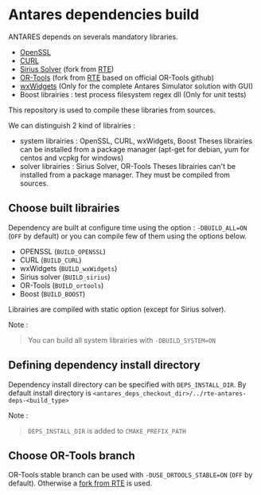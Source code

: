 # Antares dependencies build

 ANTARES depends on severals mandatory libraries. 
 - [OpenSSL](https://github.com/openssl/openssl)
 - [CURL](https://github.com/curl/curl)
 - [Sirius Solver](https://github.com/AntaresSimulatorTeam/sirius-solver/tree/Antares_VCPKG) (fork from [RTE](https://github.com/rte-france/sirius-solver/tree/Antares_VCPKG))
 - [OR-Tools](https://github.com/AntaresSimulatorTeam/or-tools/tree/rte_dev_sirius) (fork from [RTE](https://github.com/rte-france/or-tools/tree/rte_dev_sirius) based on official OR-Tools github)
 - [wxWidgets](https://github.com/wxWidgets/wxWidgets)
 (Only for the complete Antares Simulator solution with GUI)
 - Boost librairies : test process filesystem regex dll (Only for unit tests)

This repository is used to compile these libraries from sources.

We can distinguish 2 kind of librairies :
- system librairies : OpenSSL, CURL, wxWidgets, Boost
Theses librairies can be installed from a package manager (apt-get for debian, yum for centos and vcpkg for windows)
- solver librairies : Sirius Solver, OR-Tools
Theses librairies can't be installed from a package manager. They must be compiled from sources.

## Choose built librairies
Dependency are built at configure time using the option : `-DBUILD_ALL=ON` (`OFF` by default) or you can compile few of them using the options below.

* OPENSSL (`BUILD_OPENSSL`)
* CURL (`BUILD_CURL`)
* wxWidgets (`BUILD_wxWidgets`)
* Sirius solver (`BUILD_sirius`)
* OR-Tools (`BUILD_ortools`)
* Boost (`BUILD_BOOST`)

Librairies are compiled with static option (except for Sirius solver).

Note :
> You can build all system librairies with `-DBUILD_SYSTEM=ON`


## Defining dependency install directory
Dependency install directory can be specified with `DEPS_INSTALL_DIR`. By default install directory is `<antares_deps_checkout_dir>/../rte-antares-deps-<build_type>`

Note :
> `DEPS_INSTALL_DIR` is added to `CMAKE_PREFIX_PATH`

## Choose OR-Tools branch
OR-Tools stable branch can be used with `-DUSE_ORTOOLS_STABLE=ON` (`OFF` by default).
Otherwise a [fork from RTE](https://github.com/AntaresSimulatorTeam/or-tools/tree/rte_dev_sirius) is used.


